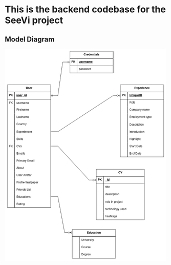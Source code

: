 # This is the backend codebase for the SeeVi project

## Model Diagram
![Model Diagram](./docs/SeeVi_Diagram.drawio.png "Model Diagram")
